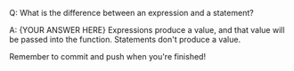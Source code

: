 Q: What is the difference between an expression and a statement?

A: {YOUR ANSWER HERE}
Expressions produce a value, and that value will be passed into the function. Statements don't produce a value.

Remember to commit and push when you're finished!
